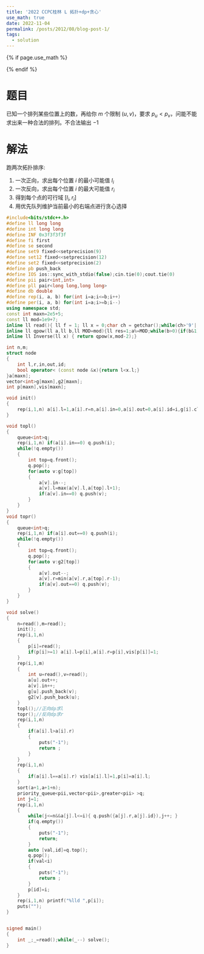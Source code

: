 ```yaml
---
title: '2022 CCPC桂林 L 拓扑+dp+贪心'
use_math: true
date: 2022-11-04
permalink: /posts/2012/08/blog-post-1/
tags:
  - solution
---
```

{% if page.use_math %}  
<script type="text/javascript" id="MathJax-script" async  
  src="https://cdn.jsdelivr.net/npm/mathjax@3/es5/tex-mml-chtml.js">  
</script>  
<script>  
  MathJax = {  
    tex: {  
      inlineMath: [['$', '$'], ['\\(', '\\)']],  
      displayMath: [['$$', '$$'], ['\\[', '\\]']],  
      processEscapes: true  
    }  
  };  
</script>  
{% endif %}

# 题目  
已知一个排列某些位置上的数，再给你 $m$ 个限制 $(u,v)$，要求 $p_u < p_v$，问能不能求出来一种合法的排列。不合法输出 $-1$  

# 解法  
跑两次拓扑排序:  
1. 一次正向，求出每个位置 $i$ 的最小可能值 $l_i$  
2. 一次反向，求出每个位置 $i$ 的最大可能值 $r_i$  
3. 得到每个点的可行域 $[l_i, r_i]$  
4. 用优先队列维护当前最小的右端点进行贪心选择 


``` cpp
#include<bits/stdc++.h>
#define ll long long
#define int long long
#define INF 0x3f3f3f3f
#define fi first
#define se second
#define set9 fixed<<setprecision(9)
#define set12 fixed<<setprecision(12)
#define set2 fixed<<setprecision(2)
#define pb push_back
#define IOS ios::sync_with_stdio(false);cin.tie(0);cout.tie(0)
#define pii pair<int,int>
#define pll pair<long long,long long>
#define db double
#define rep(i, a, b) for(int i=a;i<=b;i++)
#define per(i, a, b) for(int i=a;i>=b;i--)
using namespace std;
const int maxn=2e5+5;
const ll mod=1e9+7;
inline ll read(){ ll f = 1; ll x = 0;char ch = getchar();while(ch>'9'||ch<'0') {if(ch=='-') f=-1; ch = getchar();}while(ch>='0'&&ch<='9') x = (x<<3) + (x<<1) + ch - '0',  ch = getchar();return x*f; }
inline ll qpow(ll a,ll b,ll MOD=mod){ll res=1;a%=MOD;while(b>0){if(b&1)res=res*a%MOD;a=a*a%MOD;b>>=1;}return res;}
inline ll Inverse(ll x) { return qpow(x,mod-2);}

int n,m;
struct node
{
    int l,r,in,out,id;
    bool operator< (const node &x){return l<x.l;}
}a[maxn];
vector<int>g[maxn],g2[maxn];
int p[maxn],vis[maxn];

void init()
{
    rep(i,1,n) a[i].l=1,a[i].r=n,a[i].in=0,a[i].out=0,a[i].id=i,g[i].clear(),g2[i].clear(),vis[i]=0;
}

void topl()
{
    queue<int>q;
    rep(i,1,n) if(a[i].in==0) q.push(i);
    while(!q.empty())
    {
        int top=q.front();
        q.pop();
        for(auto v:g[top])
        {
            a[v].in--;
            a[v].l=max(a[v].l,a[top].l+1);
            if(a[v].in==0) q.push(v);
        }
    }
}
void topr()
{
    queue<int>q;
    rep(i,1,n) if(a[i].out==0) q.push(i);
    while(!q.empty())
    {
        int top=q.front();
        q.pop();
        for(auto v:g2[top])
        {
            a[v].out--;
            a[v].r=min(a[v].r,a[top].r-1);
            if(a[v].out==0) q.push(v);
        }
    }
}

void solve()
{
    n=read(),m=read();
    init();
    rep(i,1,n)
    {
        p[i]=read();
        if(p[i]>=1) a[i].l=p[i],a[i].r=p[i],vis[p[i]]=1;
    }
    rep(i,1,m)
    {
        int u=read(),v=read();
        a[u].out++;
        a[v].in++;
        g[u].push_back(v);
        g2[v].push_back(u);
    }
    topl();//正向dp求l
    topr();//反向dp求r
    rep(i,1,n)
    {
        if(a[i].l>a[i].r)
        {
            puts("-1");
            return ;
        }
    }
    rep(i,1,n)
    {
        if(a[i].l==a[i].r) vis[a[i].l]=1,p[i]=a[i].l;
    }
    sort(a+1,a+1+n);
    priority_queue<pii,vector<pii>,greater<pii> >q;
    int j=1;
    rep(i,1,n)
    {
        while(j<=n&&a[j].l<=i){ q.push({a[j].r,a[j].id}),j++; }
        if(q.empty())
        {
            puts("-1");
            return;
        }
        auto [val,id]=q.top();
        q.pop();
        if(val<i)
        {
            puts("-1");
            return ;
        }
        p[id]=i;
    }
    rep(i,1,n) printf("%lld ",p[i]);
    puts("");
}


signed main()
{
    int _;_=read();while(_--) solve();
}

```
